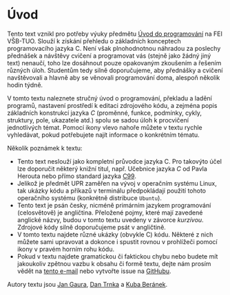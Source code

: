 # Úvod
Tento text vznikl pro potřeby výuky předmětu [Úvod do programování](https://github.com/geordi/upr-course) na FEI VŠB-TUO.
Slouží k získání přehledu o základních konceptech programovacího jazyka C.
Není však plnohodnotnou náhradou za poslechy přednášek a návštěvy cvičení a programovat vás (stejně
jako žádný jiný text) nenaučí, toho lze dosáhnout pouze opakovaným zkoušením a řešením různých úloh.
Studentům tedy silně doporučujeme, aby přednášky a cvičení navštěvovali a hlavně aby se věnovali programování
doma, alespoň několik hodin týdně.

V tomto textu naleznete stručný úvod o programování, překladu a ladění programů, nastavení prostředí
k editaci zdrojového kódu, a zejména popis základních konstrukcí jazyka *C* (proměnné, funkce, podmínky,
cykly, struktury, pole, ukazatele atd.) spolu se sadou úloh k procvičení jednotlivých témat. Pomocí
ikony <i class="fa fa-search"></i> vlevo nahoře můžete v textu rychle vyhledávat, pokud potřebujete
najít informace o konkrétním tématu.

Několik poznámek k textu:
- Tento text neslouží jako kompletní průvodce jazyka C. Pro takovýto účel lze doporučit některý
knižní titul, např. Učebnice jazyka *C* od Pavla Herouta nebo přímo standard jazyka [C99](http://www.open-std.org/jtc1/sc22/wg14/www/docs/n1256.pdf).
- Jelikož je předmět UPR zaměřen na vývoj v operačním systému Linux, tak ukázky kódu a příkazů v terminálu
předpokládají použití tohoto operačního systému (konkrétně distribuce `Ubuntu`).
- Tento text je psán česky, nicméně primárním jazykem programování (celosvětově) je angličtina. Přeložené pojmy,
které mají zavedené anglické názvy, budou v tomto textu uvedeny v závorce *kurzívou*. Zdrojové kódy
silně doporučujeme psát v angličtině.
- V tomto textu najdete různé ukázky (obvykle C) kódu. Některé z nich můžete sami upravovat a dokonce
i spustit rovnou v prohlížeči pomocí ikony <i class="fa fa-play"></i> v pravém horním rohu kódu.
- Pokud v textu najdete gramatickou či faktickou chybu nebo budete mít jakoukoliv zpětnou vazbu
k obsahu či formě textu, dejte nám prosím vědět na [tento e-mail](mailto:jakub.beranek@vsb.cz?subject=UPR%20skripta%20-%20chyba)
nebo vytvořte issue na [GitHubu](https://github.com/mrlvsb/upr-skripta/issues/new).

Autory textu jsou [Jan Gaura](https://github.com/geordi), [Dan Trnka](https://github.com/trnila) a
[Kuba Beránek](https://github.com/kobzol).
